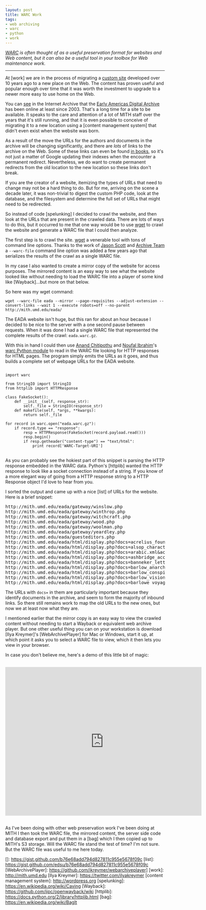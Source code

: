 ```yaml
---
layout: post
title: WARC Work
tags:
- web archiving
- warc
- python
- work
---
```


*[WARC] is often thought of as a useful preservation format for websites
and Web content, but it can also be a useful tool in your toolbox for 
Web maintenance work.*

---

At [work] we are in the process of migrating a [custom site] developed over 10
years ago to a new place on the Web. The content has proven useful and popular
enough over time that it was worth the investment to upgrade to a newer more
easy to use home on the Web.

You can [see] in the Internet Archive that the [Early Americas Digital Archive]
has been online at least since 2003. That's a long time for a site to be
available. It speaks to the care and attention of a lot of MITH staff over the
years that it's still running, and that it is even possible to conceive of
migrating it to a new location using a [content management system] that didn't
even exist when the website was born.

As a result of the move the URLs for the authors and documents in the archive
will be changing significantly, and there are *lots* of links to the archive on
the Web.  Some of these links can even be found [in books], so it's not just a
matter of Google updating their indexes when the encounter a permanent redirect.
Nevertheless, we do want to create permanent redirects from the old location to
the new location so these links don't break.

If you are the creator of a website, itemizing the types of URLs that need to
change may not be a hard thing to do. But for me, arriving on the scene a decade
later, it was non-trivial to digest the custom PHP code, look at the database,
and the filesystem and determine the full set of URLs that might need to be
redirected.

So instead of code [spelunking] I decided to crawl the website, and then look at
the URLs that are present in the crawled data. There are lots of ways to do
this, but it occurred to me that one way would be to use [wget] to crawl the
website and generate a WARC file that I could then analyze.

The first step is to crawl the site. [wget] a venerable tool with tons of
command line options. Thanks to the work of [Jason Scott] and [Archive Team] a
`--warc-file` command line option was added a few years ago that serializes the
results of the crawl as a single WARC file. 

In my case I also wanted to create a mirror copy of the website for access
purposes. The mirrored content is an easy way to see what the website looked
like without needing to load the WARC file into a player of some kind like
[Wayback]...but more on that below.

So here was my wget command:

```
wget --warc-file eada --mirror --page-requisites --adjust-extension --convert-links --wait 1 --execute robots=off --no-parent http://mith.umd.edu/eada/
```

The EADA website isn't huge, but this ran for about an hour because I
decided to be nice to the server with a one second pause between requests. When
it was done I had a single WARC file that represented the complete results of 
the crawl: `eada.warc.gz`. 

With this in hand I could then use [Anand Chitipothu] and [Noufal Ibrahim]'s
[warc Python module] to read in the WARC file looking for HTTP responses for 
HTML pages. The program simply emits the URLs as it goes, and thus builds a
complete set of webpage URLs for the EADA website.

<pre>
<code class="python">
import warc

from StringIO import StringIO
from httplib import HTTPResponse

class FakeSocket():
    def __init__(self, response_str):
        self._file = StringIO(response_str)
    def makefile(self, *args, **kwargs):
        return self._file

for record in warc.open("eada.warc.gz"):
    if record.type == "response":
        resp = HTTPResponse(FakeSocket(record.payload.read()))
        resp.begin()
        if resp.getheader("content-type") == "text/html":
            print record['WARC-Target-URI']
</code>
</pre>

As you can probably see the hokiest part of this snippet is parsing the HTTP
response embedded in the WARC data. Python's [httplib] wanted the HTTP response
to look like a socket connection instead of a string. If 
you know of a more elegant way of going from a HTTP response string to a 
HTTP Response object I'd love to hear from you.

I sorted the output and came up with a nice [list] of URLs for the website.
Here is a brief snippet:

<pre>
http://mith.umd.edu/eada/gateway/winslow.php
http://mith.umd.edu/eada/gateway/winthrop.php
http://mith.umd.edu/eada/gateway/witchcraft.php
http://mith.umd.edu/eada/gateway/wood.php
http://mith.umd.edu/eada/gateway/woolman.php
http://mith.umd.edu/eada/gateway/yeardley.php
http://mith.umd.edu/eada/guesteditors.php
http://mith.umd.edu/eada/html/display.php?docs=acrelius_founding.xml&action=show
http://mith.umd.edu/eada/html/display.php?docs=alsop_character.xml&action=show
http://mith.umd.edu/eada/html/display.php?docs=arabic.xml&action=show
http://mith.umd.edu/eada/html/display.php?docs=ashbridge_account.xml&action=show
http://mith.umd.edu/eada/html/display.php?docs=banneker_letter.xml&action=show
http://mith.umd.edu/eada/html/display.php?docs=barlow_anarchiad.xml&action=show
http://mith.umd.edu/eada/html/display.php?docs=barlow_conspiracy.xml&action=show
http://mith.umd.edu/eada/html/display.php?docs=barlow_vision.xml&action=show
http://mith.umd.edu/eada/html/display.php?docs=barlowe_voyage.xml&action=show
</pre>

The URLs with `docs=` in them are particularly important because they identify 
documents in the archive, and seem to form the majority of inbound links. So
there still remains work to map the old URLs to the new ones, but now we at
least now what they are.

I mentioned earlier that the mirror copy is an easy way to view the crawled
content without needing to start a Wayback or equivalent web archive player. But
one other useful thing you can on your workstation is download [Ilya Kreymer]'s
[WebArchivePlayer] for Mac or Windows, start it up, at which point it asks you
to select a WARC file to view, which it then lets you view in your browser.

In case you don't believe me, here's a demo of this little bit of magic:

<div style="text-align: center; margin-top: 30px; margin-bottom: 30px;">
<iframe width="620" height="470" src="https://www.youtube.com/embed/47mga_b1SrY"
frameborder="0" allowfullscreen></iframe>
</div>

As I've been doing with other web preservation work I've been doing at MITH 
I then took the WARC file, the mirrored content, the server side code and 
database export and put them in a [bag] which I then copied up to MITH's S3 
storage.  Will the WARC file stand the test of time? I'm not sure. But the WARC
file was useful to me here today.

[custom site]: http://mith.umd.edu/eada/
[Early Americas Digital Archive]: http://mith.umd.edu/eada/
[see]: https://web.archive.org/web/20040204170010/http://www.mith2.umd.edu/eada/index.jsp
[in books]: https://www.google.com/search?tbm=bks&q=edu%2Feada
[wget]: https://www.gnu.org/software/wget/ 
[Noufal Ibrahim]: https://github.com/nibrahim
[Anand Chitipothu]: https://github.com/anandology
[warc Python module]: https://github.com/internetarchive/warc
[WARC]: http://iipc.github.io/warc-specifications/
[Jason Scott]: https://twitter.com/textfiles
[Archive Team]: http://www.archiveteam.org
[]: https://gist.github.com/b76e68add794d827811c955e5678f09c
[list]: https://gist.github.com/edsu/b76e68add794d827811c955e5678f09c
[WebArchivePlayer]: https://github.com/ikreymer/webarchiveplayer]
[work]: http://mith.umd.edu
[Ilya Kreymer]: https://twitter.com/ilyakreymer
[content management system]: http://wordpress.org
[spelunking]: https://en.wikipedia.org/wiki/Caving
[Wayback]: https://github.com/iipc/openwayback/wiki
[httplib]: https://docs.python.org/2/library/httplib.html
[bag]: https://en.wikipedia.org/wiki/BagIt
